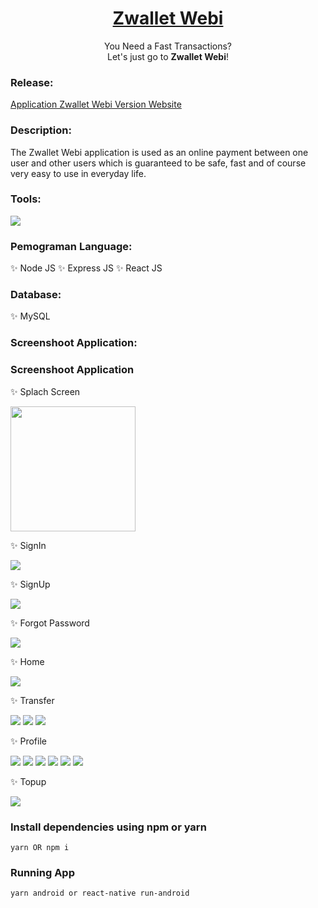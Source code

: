 <h1 align="center">
<a href="#">
Zwallet Webi
</a>

</h1>

<p align="center">
 You Need a Fast Transactions?
<br/>
Let's just go to <strong>Zwallet Webi</strong>!
</p>

### Release:

[Application Zwallet Webi Version Website](https://zwalletbi.web.app)

### Description:

The Zwallet Webi application is used as an online payment between one user and other users which is guaranteed to be safe, fast and of course very easy to use in everyday life.

### Tools:

<img src="https://camo.githubusercontent.com/843045709ac42b1dc5098443b2c95c78206d6eeda2ef8e1e0630756b061f6b8e/68747470733a2f2f696d672e736869656c64732e696f2f62616467652f54657874253230456469746f722d56697375616c25323053747564696f253230436f64652d626c75653f266c6f676f3d76697375616c25323073747564696f253230636f6465266c6f676f436f6c6f723d626c7565">

### Pemograman Language:

✨ Node JS
✨ Express JS
✨ React JS

### Database:

✨ MySQL

### Screenshoot Application:

### Screenshoot Application

✨ Splach Screen

<img src="https://user-images.githubusercontent.com/46896802/102500524-fdb64480-40ae-11eb-93a4-428fd3f7649a.png" width="200">

✨ SignIn

<img src="https://user-images.githubusercontent.com/46896802/102500450-e9724780-40ae-11eb-9931-47ce6f277094.png">

✨ SignUp

<img src="https://user-images.githubusercontent.com/46896802/102500406-e11a0c80-40ae-11eb-8006-c11b616911e2.png">

✨ Forgot Password

<img src="https://user-images.githubusercontent.com/46896802/102500477-ef682880-40ae-11eb-9e7d-36f0bed97f8e.png">

✨ Home

<img src="https://user-images.githubusercontent.com/46896802/102500502-f727cd00-40ae-11eb-9ff0-1b01e94752cb.png">

✨ Transfer

<img src="https://user-images.githubusercontent.com/46896802/102502559-58e93680-40b1-11eb-9411-b64d37b9bd0c.png">

<img src="https://user-images.githubusercontent.com/46896802/102502564-5a1a6380-40b1-11eb-8d3b-4336d8cb6d86.png">

<img src="https://user-images.githubusercontent.com/46896802/102502566-5ab2fa00-40b1-11eb-82ce-1757031f7869.png">

✨ Profile

<img src="https://user-images.githubusercontent.com/46896802/102500610-145c9b80-40af-11eb-86dc-ee751d8fc7ac.png">

<img src="https://user-images.githubusercontent.com/46896802/102502569-5b4b9080-40b1-11eb-8998-b465f6094dc3.png">

<img src="https://user-images.githubusercontent.com/46896802/102500618-16bef580-40af-11eb-884a-da35c3a478aa.png">

<img src="https://user-images.githubusercontent.com/46896802/102500622-17f02280-40af-11eb-8148-4288c83c95b3.png">

<img src="https://user-images.githubusercontent.com/46896802/102500626-17f02280-40af-11eb-8f20-f5e50f2a5170.png">

<img src="https://user-images.githubusercontent.com/46896802/102500629-19214f80-40af-11eb-8648-cdc84479872d.png">

✨ Topup

<img src="https://user-images.githubusercontent.com/46896802/102500631-19b9e600-40af-11eb-9ba6-4ec5a11fe35f.png">

### Install dependencies using npm or yarn

```
yarn OR npm i
```

### Running App

```
yarn android or react-native run-android
```
